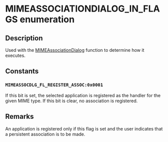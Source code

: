 # MIMEASSOCIATIONDIALOG_IN_FLAGS enumeration

## Description

Used with the [MIMEAssociationDialog](https://learn.microsoft.com/windows/desktop/api/intshcut/nf-intshcut-mimeassociationdialoga) function to determine how it executes.

## Constants

### `MIMEASSOCDLG_FL_REGISTER_ASSOC:0x0001`

If this bit is set, the selected application is registered as the handler for the given MIME type. If this bit is clear, no association is registered.

## Remarks

An application is registered only if this flag is set and the user indicates that a persistent association is to be made.